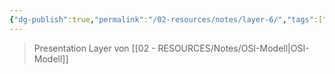 ```yaml
---
{"dg-publish":true,"permalink":"/02-resources/notes/layer-6/","tags":["netzwerk"],"updated":"2024-07-10T14:52:19.000+02:00"}
---
```


> Presentation Layer von [[02 - RESOURCES/Notes/OSI-Modell\|OSI-Modell]]